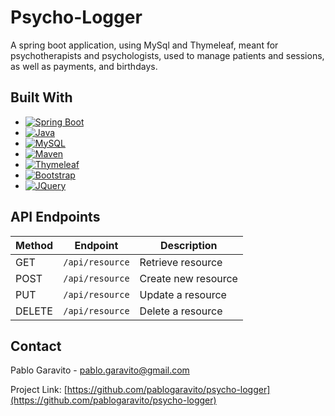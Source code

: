 
# Psycho-Logger

A spring boot application, using MySql and Thymeleaf, meant for psychotherapists and psychologists, used to manage patients and sessions, as well as payments, and birthdays.

## Built With

* [![Spring Boot][Spring Boot]][Spring Boot-url]
* [![Java][Java]][Java-url]
* [![MySQL][MySQL]][MySQL-url]
* [![Maven][Maven]][Maven-url]
* [![Thymeleaf][Thymeleaf]][Thymeleaf-url]
* [![Bootstrap][Bootstrap.com]][Bootstrap-url]
* [![JQuery][JQuery.com]][JQuery-url]

## API Endpoints

| Method | Endpoint         | Description          |
|--------|------------------|----------------------|
| GET    | `/api/resource`  | Retrieve resource    |
| POST   | `/api/resource`  | Create new resource  |
| PUT    | `/api/resource`  | Update a resource    |
| DELETE | `/api/resource`  | Delete a resource    |

## Contact

Pablo Garavito - pablo.garavito@gmail.com

Project Link: [https://github.com/pablogaravito/psycho-logger](https://github.com/pablogaravito/psycho-logger)



[Bootstrap.com]: https://img.shields.io/badge/Bootstrap-563D7C?style=for-the-badge&logo=bootstrap&logoColor=white
[Bootstrap-url]: https://getbootstrap.com
[JQuery.com]: https://img.shields.io/badge/jQuery-0769AD?style=for-the-badge&logo=jquery&logoColor=white
[JQuery-url]: https://jquery.com
[Spring Boot]: https://img.shields.io/badge/spring%20boot-6DB33F?style=for-the-badge&logo=springboot&logoColor=white
[Spring Boot-url]: https://spring.io/projects/spring-boot
[Java]: https://img.shields.io/badge/java-007396?style=for-the-badge&logo=java&logoColor=white
[Java-url]: https://www.oracle.com/java/
[MySQL]: https://img.shields.io/badge/mysql-4479A1?style=for-the-badge&logo=mysql&logoColor=white
[MySQL-url]: https://www.mysql.com/
[Maven]: https://img.shields.io/badge/maven-C71A36?style=for-the-badge&logo=apachemaven&logoColor=white
[Maven-url]: https://maven.apache.org/
[Thymeleaf]: https://img.shields.io/badge/thymeleaf-005F0F?style=for-the-badge&logo=thymeleaf&logoColor=white
[Thymeleaf-url]: https://www.thymeleaf.org/